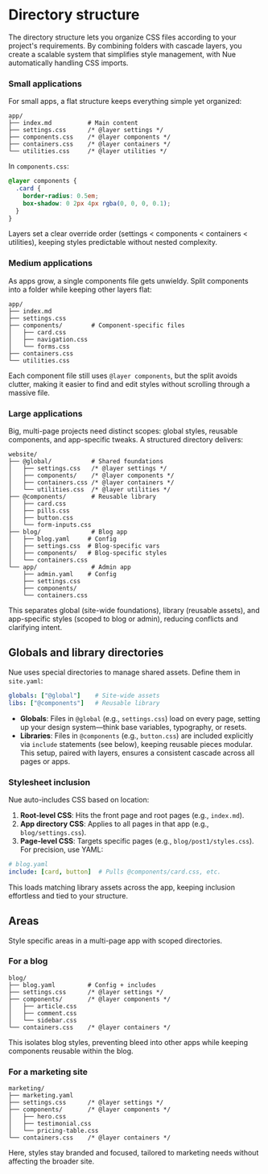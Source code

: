 
# Directory structure
The directory structure lets you organize CSS files according to your project's requirements. By combining folders with cascade layers, you create a scalable system that simplifies style management, with Nue automatically handling CSS imports.


### Small applications
For small apps, a flat structure keeps everything simple yet organized:
```
app/
├── index.md          # Main content
├── settings.css      /* @layer settings */
├── components.css    /* @layer components */
├── containers.css    /* @layer containers */
└── utilities.css     /* @layer utilities */
```

In `components.css`:

```css
@layer components {
  .card {
    border-radius: 0.5em;
    box-shadow: 0 2px 4px rgba(0, 0, 0, 0.1);
  }
}
```
Layers set a clear override order (settings < components < containers < utilities), keeping styles predictable without nested complexity.

### Medium applications
As apps grow, a single components file gets unwieldy. Split components into a folder while keeping other layers flat:
```
app/
├── index.md
├── settings.css
├── components/        # Component-specific files
│   ├── card.css
│   ├── navigation.css
│   └── forms.css
├── containers.css
└── utilities.css
```
Each component file still uses `@layer components`, but the split avoids clutter, making it easier to find and edit styles without scrolling through a massive file.

### Large applications
Big, multi-page projects need distinct scopes: global styles, reusable components, and app-specific tweaks. A structured directory delivers:
```
website/
├── @global/           # Shared foundations
│   ├── settings.css   /* @layer settings */
│   ├── components/    /* @layer components */
│   ├── containers.css /* @layer containers */
│   └── utilities.css  /* @layer utilities */
├── @components/       # Reusable library
│   ├── card.css
│   ├── pills.css
│   ├── button.css
│   └── form-inputs.css
├── blog/              # Blog app
│   ├── blog.yaml     # Config
│   ├── settings.css  # Blog-specific vars
│   ├── components/   # Blog-specific styles
│   └── containers.css
└── app/               # Admin app
    ├── admin.yaml    # Config
    ├── settings.css
    ├── components/
    └── containers.css
```
This separates global (site-wide foundations), library (reusable assets), and app-specific styles (scoped to blog or admin), reducing conflicts and clarifying intent.


## Globals and library directories
Nue uses special directories to manage shared assets. Define them in `site.yaml`:
```yaml
globals: ["@global"]    # Site-wide assets
libs: ["@components"]   # Reusable library
```
- **Globals**: Files in `@global` (e.g., `settings.css`) load on every page, setting up your design system—think base variables, typography, or resets.
- **Libraries**: Files in `@components` (e.g., `button.css`) are included explicitly via `include` statements (see below), keeping reusable pieces modular.
This setup, paired with layers, ensures a consistent cascade across all pages or apps.


### Stylesheet inclusion
Nue auto-includes CSS based on location:
1. **Root-level CSS**: Hits the front page and root pages (e.g., `index.md`).
2. **App directory CSS**: Applies to all pages in that app (e.g., `blog/settings.css`).
3. **Page-level CSS**: Targets specific pages (e.g., `blog/post1/styles.css`).
For precision, use YAML:
```yaml
# blog.yaml
include: [card, button]  # Pulls @components/card.css, etc.
```
This loads matching library assets across the app, keeping inclusion effortless and tied to your structure.

## Areas
Style specific areas in a multi-page app with scoped directories.

### For a blog
```
blog/
├── blog.yaml         # Config + includes
├── settings.css      /* @layer settings */
├── components/       /* @layer components */
│   ├── article.css
│   ├── comment.css
│   └── sidebar.css
└── containers.css    /* @layer containers */
```
This isolates blog styles, preventing bleed into other apps while keeping components reusable within the blog.

### For a marketing site
```
marketing/
├── marketing.yaml
├── settings.css      /* @layer settings */
├── components/       /* @layer components */
│   ├── hero.css
│   ├── testimonial.css
│   └── pricing-table.css
└── containers.css    /* @layer containers */
```

Here, styles stay branded and focused, tailored to marketing needs without affecting the broader site.

